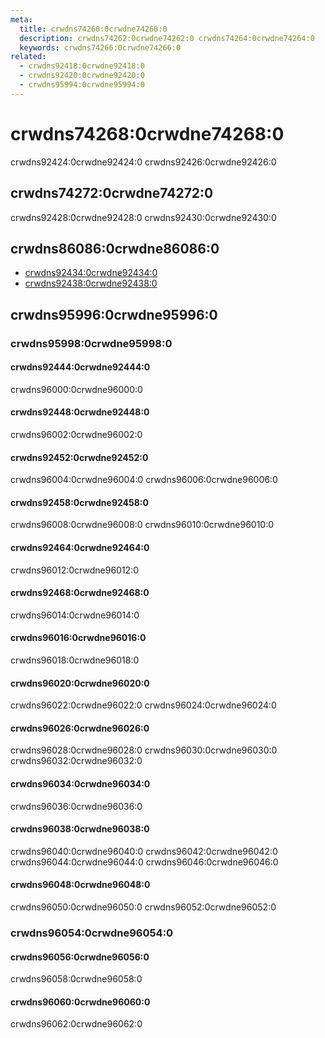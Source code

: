 ```yaml
---
meta:
  title: crwdns74260:0crwdne74260:0
  description: crwdns74262:0crwdne74262:0 crwdns74264:0crwdne74264:0
  keywords: crwdns74266:0crwdne74266:0
related:
  - crwdns92418:0crwdne92418:0
  - crwdns92420:0crwdne92420:0
  - crwdns95994:0crwdne95994:0
---
```


# crwdns74268:0crwdne74268:0

crwdns92424:0crwdne92424:0 crwdns92426:0crwdne92426:0

<entry-ad />

## crwdns74272:0crwdne74272:0

crwdns92428:0crwdne92428:0 crwdns92430:0crwdne92430:0

<usage name="v-slider" />

## crwdns86086:0crwdne86086:0

- [crwdns92434:0crwdne92434:0](crwdns92432:0crwdne92432:0)
- [crwdns92438:0crwdne92438:0](crwdns92436:0crwdne92436:0)

## crwdns95996:0crwdne95996:0

### crwdns95998:0crwdne95998:0

#### crwdns92444:0crwdne92444:0

crwdns96000:0crwdne96000:0

<example file="v-slider/prop-colors" />

#### crwdns92448:0crwdne92448:0

crwdns96002:0crwdne96002:0

<example file="v-slider/prop-disabled" />

#### crwdns92452:0crwdne92452:0

crwdns96004:0crwdne96004:0 crwdns96006:0crwdne96006:0

<example file="v-slider/prop-discrete" />

#### crwdns92458:0crwdne92458:0

crwdns96008:0crwdne96008:0 crwdns96010:0crwdne96010:0

<example file="v-slider/prop-icons" />

#### crwdns92464:0crwdne92464:0

crwdns96012:0crwdne96012:0

<example file="v-slider/prop-inverse-label" />

#### crwdns92468:0crwdne92468:0

crwdns96014:0crwdne96014:0

<example file="v-slider/prop-min-and-max" />

#### crwdns96016:0crwdne96016:0

crwdns96018:0crwdne96018:0

<example file="v-slider/prop-readonly" />

#### crwdns96020:0crwdne96020:0

crwdns96022:0crwdne96022:0 crwdns96024:0crwdne96024:0

<example file="v-slider/prop-step" />

#### crwdns96026:0crwdne96026:0

crwdns96028:0crwdne96028:0 crwdns96030:0crwdne96030:0 crwdns96032:0crwdne96032:0

<example file="v-slider/prop-thumb" />

#### crwdns96034:0crwdne96034:0

crwdns96036:0crwdne96036:0

<example file="v-slider/prop-ticks" />

#### crwdns96038:0crwdne96038:0

crwdns96040:0crwdne96040:0 crwdns96042:0crwdne96042:0 crwdns96044:0crwdne96044:0 crwdns96046:0crwdne96046:0

<example file="v-slider/prop-validation" />

#### crwdns96048:0crwdne96048:0

crwdns96050:0crwdne96050:0 crwdns96052:0crwdne96052:0

<example file="v-slider/prop-vertical" />

### crwdns96054:0crwdne96054:0

#### crwdns96056:0crwdne96056:0

crwdns96058:0crwdne96058:0

<example file="v-slider/slot-append-and-prepend" />

#### crwdns96060:0crwdne96060:0

crwdns96062:0crwdne96062:0

<example file="v-slider/slot-append-text-field" />

<backmatter />
